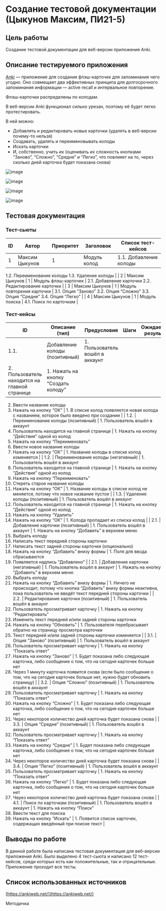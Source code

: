# Создание тестовой документации (Цыкунов Максим, ПИ21-5)

## Цель работы

Создание тестовой документации для веб-версии приложения Anki.

## Описание тестируемого приложения

[Anki](https://apps.ankiweb.net/) — приложение для создания флэш-карточек для запоминания чего угодно. Оно совмещает два эффективных принципа для долгосрочного запоминания информации — active recall и интервальное повторение.

Флэш-карточки распределены по колодам.

В веб-версии Anki функционал сильно урезан, поэтому её будет легко протестировать.

В ней можно:

- Добавлять и редактировать новые карточки (удалять в веб-версии почему-то нельзя)
- Создавать, удалять и переименовывать колоды
- Искать карточки
- И, собственно, учить их (оценивать их сложность кнопками “Заново”, “Сложно”, “Средне” и “Легко”, что повлияет на то, через сколько дней карточка будет показана снова)

![image](https://github.com/ksvfs/quality/assets/99329434/b36c5413-bb8c-4f99-b6f2-6199223a9383)

![image](https://github.com/ksvfs/quality/assets/99329434/6e426fbd-11a3-4fcb-b276-9f7c241c7b82)

![image](https://github.com/ksvfs/quality/assets/99329434/cdd6403a-5b5e-4280-807c-c4220f95ea33)

![image](https://github.com/ksvfs/quality/assets/99329434/0a745c82-c1d2-4683-8cd8-ffea49159949)

## Тестовая документация

### Тест-сьюты

| ID | Автор | Приоритет | Заголовок | Список тест-кейсов |
| --- | --- | --- | --- | --- |
| 1 | Максим Цыкунов | 1 | Модуль колод | 1.1. Добавление колоды
1.2. Переименование колоды
1.3. Удаление колоды |
| 2 | Максим Цыкунов | 1 | Модуль флэш-карточек | 2.1. Добавление карточки
2.2. Редактирование карточки |
| 3 | Максим Цыкунов | 1 | Модуль повторения карточки | 3.1. Опция “Заново”
3.2. Опция “Сложно”
3.3. Опция “Средне”
3.4. Опция “Легко” |
| 4 | Максим Цыкунов | 1 | Модуль поиска | 4.1. Поиск по карточкам |

### Тест-кейсы

| ID | Описание (тип) | Предусловия | Шаги | Ожидаемый результат |
| --- | --- | --- | --- | --- |
| 1.1. | Добавление колоды (позитивный) | 1. Пользователь вошёл в аккаунт
2. Пользователь находится на главной странице | 1. Нажать на кнопку “Создать колоду”
2. Ввести название колоды
3. Нажать на кнопку “ОК” | 1. В списке колод появляется новая колода с названием, которое было введено при создании |
| 1.2. | Переименование колоды (позитивный) | 1. Пользователь вошёл в аккаунт
2. Пользователь находится на главной странице | 1. Нажать на кнопку “Действия” одной из колод
2. Нажать на кнопку “Переименовать”
3. Ввести новое название колоды
4. Нажать на кнопку “ОК” | 1. Название колоды в списке колод изменяется |
| 1.2. | Переименование колоды (негативный) | 1. Пользователь вошёл в аккаунт
2. Пользователь находится на главной странице | 1. Нажать на кнопку “Действия” одной из колод
2. Нажать на кнопку “Переименовать”
3. Стереть старое название колоды
4. Нажать на кнопку “ОК” | 1. Название колоды в списке колод не меняется, потому что новое название пустое |
| 1.3. | Удаление колоды (позитивный) | 1. Пользователь вошёл в аккаунт
2. Пользователь находится на главной странице | 1. Нажать на кнопку “Действия” одной из колод
2. Нажать на кнопку “Удалить”
3. Нажать на кнопку “ОК” | 1. Колода пропадает из списка колод |
| 2.1. | Добавление карточки (позитивный) | 1. Пользователь вошёл в аккаунт | 1. Нажать на кнопку “Добавить” в верхнем меню
2. Выбрать колоду
3. Написать текст передней стороны карточки
4. Написать текст задней стороны карточки (опционально)
5. Нажать на кнопку “Добавить” внизу формы | 1. Поля для ввода сбрасываются
2. Появляется надпись “Добавлено” |
| 2.1. | Добавление карточки (негативный) | 1. Пользователь вошёл в аккаунт | 1. Нажать на кнопку “Добавить” в верхнем меню
2. Выбрать колоду
3. Нажать на кнопку “Добавить” внизу формы | 1. Ничего не происходит, потому что кнопка “Добавить” внизу формы неактивна, пока пользователь не введёт текст передней стороны карточки |
| 2.2. | Редактирование карточки (позитивный) | 1. Пользователь вошёл в аккаунт
2. Пользователь просматривает карточку | 1. Нажать на кнопку “Редактировать”
2. Изменить текст передней и/или задней стороны карточки
3. Нажать на кнопку “Обновить” | 1. Пользователя перебрасывает обратно на страницу просмотра карточки
2. Текст передней и/или задней стороны карточки изменяется |
| 3.1. | Опция “Заново” (позитивный) | 1. Пользователь вошёл в аккаунт
2. Пользователь просматривает карточку | 1. Нажать на кнопку “Показать ответ”
2. Нажать на кнопку “Заново” | 1. Будет показана либо следующая карточка, либо сообщение о том, что на сегодня карточек больше нет
2. Через 1 минуту карточка появится снова (если было сообщение о том, что на сегодня карточек больше нет, нужно будет обновить страницу) |
| 3.2. | Опция “Сложно” (позитивный) | 1. Пользователь вошёл в аккаунт
2. Пользователь просматривает карточку | 1. Нажать на кнопку “Показать ответ”
2. Нажать на кнопку “Сложно” | 1. Будет показана либо следующая карточка, либо сообщение о том, что на сегодня карточек больше нет
2. Через некоторое количество дней карточка будет показана снова |
| 3.3. | Опция “Средне” (позитивный) | 1. Пользователь вошёл в аккаунт
2. Пользователь просматривает карточку | 1. Нажать на кнопку “Показать ответ”
2. Нажать на кнопку “Средне” | 1. Будет показана либо следующая карточка, либо сообщение о том, что на сегодня карточек больше нет
2. Через некоторое количество дней карточка будет показана снова |
| 3.4. | Опция “Легко” (позитивный) | 1. Пользователь вошёл в аккаунт
2. Пользователь просматривает карточку | 1. Нажать на кнопку “Показать ответ”
2. Нажать на кнопку “Легко” | 1. Будет показана либо следующая карточка, либо сообщение о том, что на сегодня карточек больше нет
2. Через некоторое количество дней карточка будет показана снова |
| 4.1. | Поиск по карточкам (позитивный) | 1. Пользователь вошёл в аккаунт | 1. Нажать на кнопку “Поиск”
2. Ввести текст для поиска
3. Нажать на кнопку “Искать” | 1. Появится список карточек, содержащих введённый при поиске текст |

## Выводы по работе

В данной работе была написана тестовая документация для веб-версии приложения Anki. Было выделено 4 тест-сьюта и написано 12 тест-кейсов, среди которых есть как положительные, так и отрицательные. Приложение проходит все тесты.

## Список использованных источников

[https://ankiweb.net/](https://ankiweb.net/)

Методичка
